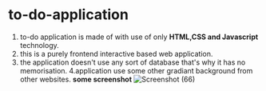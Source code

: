 # to-do-application
1. to-do application is made of with use of only **HTML,CSS and Javascript** technology.
2. this is a purely frontend interactive based web application.
3. the application doesn't use any sort of database that's why it has no memorisation.
4.application use some other gradiant background from other websites.
**some screenshot**
![Screenshot (66)](https://user-images.githubusercontent.com/60027681/152834241-9484368a-b756-4879-a6cf-1087eca5b9fe.png)

